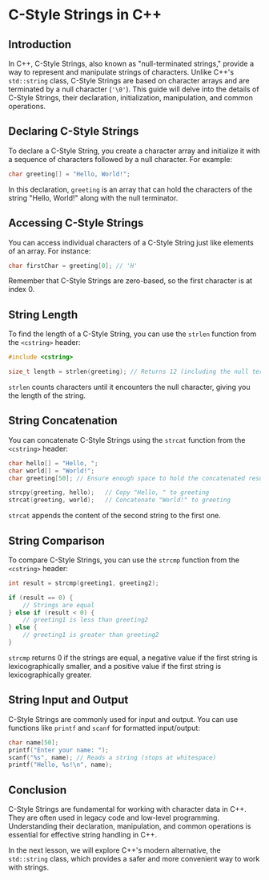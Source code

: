 
# C-Style Strings in C++

## Introduction
In C++, C-Style Strings, also known as "null-terminated strings," provide a way to represent and manipulate strings of characters. Unlike C++'s `std::string` class, C-Style Strings are based on character arrays and are terminated by a null character (`'\0'`). This guide will delve into the details of C-Style Strings, their declaration, initialization, manipulation, and common operations.

## Declaring C-Style Strings
To declare a C-Style String, you create a character array and initialize it with a sequence of characters followed by a null character. For example:

```cpp
char greeting[] = "Hello, World!";
```

In this declaration, `greeting` is an array that can hold the characters of the string "Hello, World!" along with the null terminator.

## Accessing C-Style Strings
You can access individual characters of a C-Style String just like elements of an array. For instance:

```cpp
char firstChar = greeting[0]; // 'H'
```

Remember that C-Style Strings are zero-based, so the first character is at index 0.

## String Length
To find the length of a C-Style String, you can use the `strlen` function from the `<cstring>` header:

```cpp
#include <cstring>

size_t length = strlen(greeting); // Returns 12 (including the null terminator)
```

`strlen` counts characters until it encounters the null character, giving you the length of the string.

## String Concatenation
You can concatenate C-Style Strings using the `strcat` function from the `<cstring>` header:

```cpp
char hello[] = "Hello, ";
char world[] = "World!";
char greeting[50]; // Ensure enough space to hold the concatenated result

strcpy(greeting, hello);   // Copy "Hello, " to greeting
strcat(greeting, world);   // Concatenate "World!" to greeting
```

`strcat` appends the content of the second string to the first one.

## String Comparison
To compare C-Style Strings, you can use the `strcmp` function from the `<cstring>` header:

```cpp
int result = strcmp(greeting1, greeting2);

if (result == 0) {
    // Strings are equal
} else if (result < 0) {
    // greeting1 is less than greeting2
} else {
    // greeting1 is greater than greeting2
}
```

`strcmp` returns 0 if the strings are equal, a negative value if the first string is lexicographically smaller, and a positive value if the first string is lexicographically greater.

## String Input and Output
C-Style Strings are commonly used for input and output. You can use functions like `printf` and `scanf` for formatted input/output:

```cpp
char name[50];
printf("Enter your name: ");
scanf("%s", name); // Reads a string (stops at whitespace)
printf("Hello, %s!\n", name);
```

## Conclusion
C-Style Strings are fundamental for working with character data in C++. They are often used in legacy code and low-level programming. Understanding their declaration, manipulation, and common operations is essential for effective string handling in C++.

In the next lesson, we will explore C++'s modern alternative, the `std::string` class, which provides a safer and more convenient way to work with strings.
